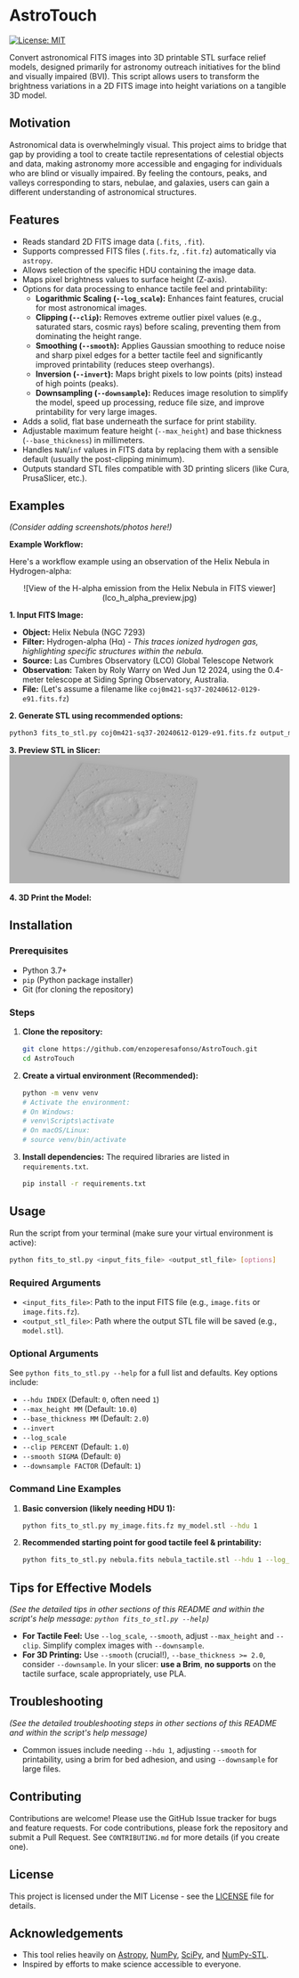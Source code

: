# AstroTouch
[![License: MIT](https://img.shields.io/badge/License-MIT-yellow.svg)](https://opensource.org/licenses/MIT)
<!-- Add other badges if you set up CI/CD, etc. -->

Convert astronomical FITS images into 3D printable STL surface relief models, designed primarily for astronomy outreach initiatives for the blind and visually impaired (BVI). This script allows users to transform the brightness variations in a 2D FITS image into height variations on a tangible 3D model.

## Motivation

Astronomical data is overwhelmingly visual. This project aims to bridge that gap by providing a tool to create tactile representations of celestial objects and data, making astronomy more accessible and engaging for individuals who are blind or visually impaired. By feeling the contours, peaks, and valleys corresponding to stars, nebulae, and galaxies, users can gain a different understanding of astronomical structures.

## Features

*   Reads standard 2D FITS image data (`.fits`, `.fit`).
*   Supports compressed FITS files (`.fits.fz`, `.fit.fz`) automatically via `astropy`.
*   Allows selection of the specific HDU containing the image data.
*   Maps pixel brightness values to surface height (Z-axis).
*   Options for data processing to enhance tactile feel and printability:
    *   **Logarithmic Scaling (`--log_scale`):** Enhances faint features, crucial for most astronomical images.
    *   **Clipping (`--clip`):** Removes extreme outlier pixel values (e.g., saturated stars, cosmic rays) before scaling, preventing them from dominating the height range.
    *   **Smoothing (`--smooth`):** Applies Gaussian smoothing to reduce noise and sharp pixel edges for a better tactile feel and significantly improved printability (reduces steep overhangs).
    *   **Inversion (`--invert`):** Maps bright pixels to low points (pits) instead of high points (peaks).
    *   **Downsampling (`--downsample`):** Reduces image resolution to simplify the model, speed up processing, reduce file size, and improve printability for very large images.
*   Adds a solid, flat base underneath the surface for print stability.
*   Adjustable maximum feature height (`--max_height`) and base thickness (`--base_thickness`) in millimeters.
*   Handles `NaN`/`inf` values in FITS data by replacing them with a sensible default (usually the post-clipping minimum).
*   Outputs standard STL files compatible with 3D printing slicers (like Cura, PrusaSlicer, etc.).

## Examples

*(Consider adding screenshots/photos here!)*

**Example Workflow:**

Here's a workflow example using an observation of the Helix Nebula in Hydrogen-alpha:

<p align="center">
![View of the H-alpha emission from the Helix Nebula in FITS viewer](lco_h_alpha_preview.jpg)
</p>

**1. Input FITS Image:**

*   **Object:** Helix Nebula (NGC 7293)
*   **Filter:** Hydrogen-alpha (Hα) - _This traces ionized hydrogen gas, highlighting specific structures within the nebula._
*   **Source:** Las Cumbres Observatory (LCO) Global Telescope Network
*   **Observation:** Taken by Roly Warry on Wed Jun 12 2024, using the 0.4-meter telescope at Siding Spring Observatory, Australia.
*   **File:** (Let's assume a filename like `coj0m421-sq37-20240612-0129-e91.fits.fz`)

**2.  Generate STL using recommended options:**

   ```bash
   python3 fits_to_stl.py coj0m421-sq37-20240612-0129-e91.fits.fz output_model.stl --hdu 1 --log_scale --clip 1 --max_height 50 --smooth 2.0 --downsample 2
   ```
    
**3.  Preview STL in Slicer:**
![Preview of the 3D model of the Helix nebula generated with AstroTouch](output_model.jpg)


**4.  3D Print the Model:**


## Installation

### Prerequisites

*   Python 3.7+
*   `pip` (Python package installer)
*   Git (for cloning the repository)

### Steps

1.  **Clone the repository:**
    ```bash
    git clone https://github.com/enzoperesafonso/AstroTouch.git
    cd AstroTouch
    ```

2.  **Create a virtual environment (Recommended):**
    ```bash
    python -m venv venv
    # Activate the environment:
    # On Windows:
    # venv\Scripts\activate
    # On macOS/Linux:
    # source venv/bin/activate
    ```

3.  **Install dependencies:**
    The required libraries are listed in `requirements.txt`.
    ```bash
    pip install -r requirements.txt
    ```

## Usage

Run the script from your terminal (make sure your virtual environment is active):

```bash
python fits_to_stl.py <input_fits_file> <output_stl_file> [options]
```

### Required Arguments

*   `<input_fits_file>`: Path to the input FITS file (e.g., `image.fits` or `image.fits.fz`).
*   `<output_stl_file>`: Path where the output STL file will be saved (e.g., `model.stl`).

### Optional Arguments

See `python fits_to_stl.py --help` for a full list and defaults. Key options include:

*   `--hdu INDEX` (Default: `0`, often need `1`)
*   `--max_height MM` (Default: `10.0`)
*   `--base_thickness MM` (Default: `2.0`)
*   `--invert`
*   `--log_scale`
*   `--clip PERCENT` (Default: `1.0`)
*   `--smooth SIGMA` (Default: `0`)
*   `--downsample FACTOR` (Default: `1`)

### Command Line Examples

1.  **Basic conversion (likely needing HDU 1):**
    ```bash
    python fits_to_stl.py my_image.fits.fz my_model.stl --hdu 1
    ```

2.  **Recommended starting point for good tactile feel & printability:**
    ```bash
    python fits_to_stl.py nebula.fits nebula_tactile.stl --hdu 1 --log_scale --clip 1.0 --smooth 1.5 --max_height 12.0 --base_thickness 2.0
    ```

## Tips for Effective Models

*(See the detailed tips in other sections of this README and within the script's help message: `python fits_to_stl.py --help`)*

*   **For Tactile Feel:** Use `--log_scale`, `--smooth`, adjust `--max_height` and `--clip`. Simplify complex images with `--downsample`.
*   **For 3D Printing:** Use `--smooth` (crucial!), `--base_thickness >= 2.0`, consider `--downsample`. In your slicer: **use a Brim**, **no supports** on the tactile surface, scale appropriately, use PLA.

## Troubleshooting

*(See the detailed troubleshooting steps in other sections of this README and within the script's help message)*

*   Common issues include needing `--hdu 1`, adjusting `--smooth` for printability, using a brim for bed adhesion, and using `--downsample` for large files.

## Contributing

Contributions are welcome! Please use the GitHub Issue tracker for bugs and feature requests. For code contributions, please fork the repository and submit a Pull Request. See `CONTRIBUTING.md` for more details (if you create one).

## License

This project is licensed under the MIT License - see the [LICENSE](LICENSE) file for details.

## Acknowledgements

*   This tool relies heavily on [Astropy](https://www.astropy.org/), [NumPy](https://numpy.org/), [SciPy](https://scipy.org/), and [NumPy-STL](https://github.com/WoLpH/numpy-stl/).
*   Inspired by efforts to make science accessible to everyone.
